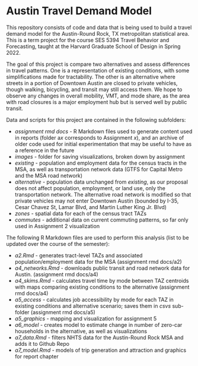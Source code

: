 # Austin Travel Demand Model

This repository consists of code and data that is being used to build a travel demand model for the Austin-Round Rock, TX metropolitan statistical area. This is a term project for the course SES 5394 Travel Behavior and Forecasting, taught at the Harvard Graduate School of Design in Spring 2022. 

The goal of this project is compare two alternatives and assess differences in travel patterns. One is a representation of existing conditions, with some simplifications made for tractability. The other is an alternative where streets in a portion of Downtown Austin are closed to private vehicles, though walking, bicycling, and transit may still access them. We hope to observe any changes in overall mobility, VMT, and mode share, as the area with road closures is a major employment hub but is served well by public transit.

Data and scripts for this project are contained in the following subfolders:

* *assignment rmd docs* - R Markdown files used to generate content used in reports (folder a*x* corresponds to Assignment *x*), and an archive of older code used for initial experimentation that may be useful to have as a reference in the future
* *images* - folder for saving visualizations, broken down by assignment
* *existing* - population and employment data for the census tracts in the MSA, as well as transportation network data (GTFS for Capital Metro and the MSA road network) 
* *alternative* - population data unchanged from *existing*, as our proposal does not affect population, employment, or land use, only the transportation network. The alternative road network is modified so that private vehicles may not enter Downtown Austin (bounded by I-35, Cesar Chavez St, Lamar Blvd, and Martin Luther King Jr. Blvd)
* *zones* - spatial data for each of the census tract TAZs
* *commutes* - additional data on current commuting patterns, so far only used in Assignment 2 visualization

The following R Markdown files are used to perform this analysis (list to be updated over the course of the semester):

* *a2.Rmd* - generates tract-level TAZs and associated population/employment data for the MSA (assignment rmd docs/a2)
* *a4_networks.Rmd* - downloads public transit and road network data for Austin. (assignment rmd docs/a4)
* *a4_skims.Rmd* - calculates travel time by mode between TAZ centroids with maps comparing existing conditions to the alternative (assignment rmd docs/a4)
* *a5_access* - calculates job accessibility by mode for each TAZ in existing conditions and alternative scenario; saves them in *csvs* sub-folder (assignment rmd docs/a5)
* *a5_graphics* - mapping and visualization for assignment 5
* *a6_model* - creates model to estimate change in number of zero-car households in the alternative, as well as visualizations 
* *a7_data.Rmd* - filters NHTS data for the Austin-Round Rock MSA and adds it to Github Repo
* *a7_model.Rmd* - models of trip generation and attraction and graphics for report chapter